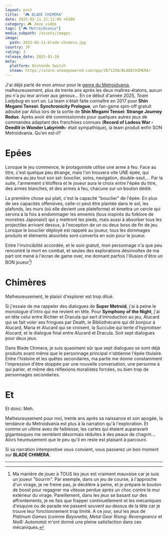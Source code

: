 ```yaml
---
layout: post
title:  "🎮 BLADE CHIMERA"
date: 2025-02-11 22:11:09 +0100
category: 🎮 Jeux vidéo
tags: ["🎮 Metroidvania"]
media_subpath: /assets/images
image:
  path: 2025-02-11-blade-chimera.jpg
country: JP
rating: 3
release_date: 2025-01-16
meta:
  platform: Nintendo Switch
  steam: https://store.steampowered.com/app/2671230/BLADECHIMERA/
---
```


J'ai déjà parlé de mon amour pour le [genre du Metroidvania](/posts/aux-origines-de-castlevania-sotn/), malheureusement, plus de trente ans après les deux maîtres-étalons, aucun jeu n'a pu leur arriver aux genoux... En ce début d'année 2025, *Team Ladybug* en sort un. La team s'était faite connaître en 2017 pour **Shin Megami Tensei: Synchronicity Prologue**, un fan-game spin-off gratuit adoubé par *Atlus* lors de la sortie de **Shin Megami Tensei: Strange Journey Redux**. Après avoir été commissionnés pour quelques autres jeux de commandes adaptant des franchises connues (**Record of Lodoss War -Deedlit in Wonder Labyrinth-** était sympathique), la team produit enfin SON Metroidvania. Qu'en est-il?

# Epées

Lorsque le jeu commence, le protagoniste utilise une arme à feu. Face au titre, c'est quelque peu étrange, mais l'on trouvera vite UNE épée, qui donnera au jeu tout son sel: bouclier, soins, navigation, double-saut,... Par la suite, l'armement s'étoffera et le joueur aura le choix entre l'épée du titre, des armes blanches, et des armes à feu, chacune sur un bouton dédié.

La première chose qui plait, c'est la capacité "bouclier" de l'épée. En plus de ses capacités offensives, celle-ci peut être plantée dans le sol, les plafonds, les murs (où elle devient une plateforme) et émettra un cercle qui servira à la fois à endommager les ennemis (tous inspirés du folklore de monstres Japonais!) qui y mettront les pieds, mais aussi à absorber tous les projectiles arrivant dessus, à l'exception de un ou deux boss de fin de jeu. Lorsque le bouclier déployé est rappelé au joueur, tous les dommages produits et éléments absorbés sont convertis en soin pour le joueur.

Entre l'invincibilité accordée, et le soin gratuit, mon personnage n'a que peu rencontré la mort en combat, et seules des explorations désinvoltes de ma part ont mené à l'écran de game over, me donnant parfois l'illusion d'être un BON joueur[^1]!

# Chimères

Malheureusement, le plaisir d'explorer est trop dilué.

Si j'essaie de me rappeler des dialogues de **Super Metroid**, j'ai à peine le monologue d'intro qui me revient en tête. Pour **Symphony of the Night**, j'ai en tête celui entre Richter et Dracula qui sert d'introduction au jeu, Alucard qui se fait voler ses fringues par Death, le Bibliothécaire qui dit bonjour à Alucard, Maria et Alucard qui se croisent, la Succube qui tente d'hypnotiser Alucard, et le dialogue final entre Alucard et Dracula. Soit sept dialogues pour deux jeux.

Dans Blade Chimera, je suis quasiment sûr que sept dialogues se sont déjà produits avant même que le personnage principal n'obtienne l'épée titulaire. Entre l'histoire et les quêtes secondaires, ma partie me donne constamment l'impression d'être stoppée par une nouvelle conversation, une personne à qui parler, et même des réflexions moralistes forcées, ou bien trop de personnages secondaires.

# Et

Et donc: Meh.

Malheureusement pour moi, trente ans après sa naissance et son apogée, la tendance du Metroidvania est plus à la narration qu'à l'exploration. Et comme un ultime aveu de faiblesse, les cartes qui étaient auparavant gigantesques me semblent désormais réduites à des peaux de chagrin... Alors heureusement que le peu qu'il en reste est plaisant à parcourir.

Si sa narration intempestive vous convient, vous passerez un bon moment sur **BLADE CHIMERA**.

* * *
[^1]: Ma manière de jouer à TOUS les jeux est vraiment mauvaise car je suis un joueur "bourrin". Par exemple, dans un jeu de course, à l'approche d'un virage, je ne freine pas, je décélère à peine, et je prépare le bouton de boost pour regagner ma vitesse perdue après un choc contre le mur extérieur du virage. Pareillement, dans les jeux se basant sur des affrontements, je ne fais que frapper continuellement et les mécaniques d'esquive ou de parade me passent souvent au-dessus de la tête car je trouve leur fonctionnement trop limité. A ce jour, seul les jeux de *Platinum Games* (comme *Bayonetta*, *Metal Gear Rising: Revengeance* et *NieR: Automata*) m'ont donné une pleine satisfaction dans ces mécaniques.
